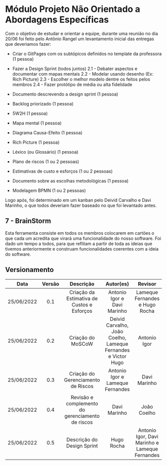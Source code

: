 <!-- # 1.1. Módulo Projeto Não Orientado a Abordagens Específicas

Estudar o domínio de aplicações similares, e realizar Design Sprint para levantamento dos principais artefatos e requisitos.

Foco_1: Técnicas de Elicitação, Artefatos Independentes de Metodologia e Esboço da Baseline de Requisitos (Priorizada)

Entrega Mínina: Design Sprint, 5W2H, Mapa Mental, Diagrama Causa-Efeito, Rich Picture, Léxico (ou Glossário) e Planos de Risco, Custo e Tempo.

Apresentação (em sala) explicando passo a passo a Design Sprint realizada, com: (i) rastro claro aos membros participantes; (ii) justificativas & senso crítico sobre o trabalho realizado; (iii) breve apresentação dos artefatos
elaborados, e (iv) comentários gerais sobre iniciativas extras. Tempo da Apresentação: +/- 10min. Recomendação: Apresentar diretamente via Wiki ou GitPages do Projeto.

A Wiki ou GitPages do Projeto deve conter um tópico dedicado ao Módulo Projeto Não Orientado a Abordagens Específicas, com artefatos, histórico de versões, referências, e demais detalhamentos gerados pela equipe nesse escopo.

Demais orientações disponíveis nas Diretrizes (vide Moodle). -->


# Módulo Projeto Não Orientado a Abordagens Específicas

Com o objetivo de estudar e orientar a equipe, durante uma reunião no dia 20/06 foi feito pelo Antônio Rangel um levantamento inicial das entregas que deveriamos fazer:

- Criar o GitPages com os subtópicos definidos no template da professora (1 pessoa)

- Fazer a Design Sprint (todos juntos)
	2.1 - Debater aspectos e documentar com mapas mentais
	2.2 - Modelar usando desenho (Ex: Rich Picture)
	2.3 - Escolher o melhor modelo dentre os feitos pelos membros
	2.4 - Fazer protótipo de média ou alta fidelidade

- Documento descrevendo a design sprint (1 pessoa)

- Backlog priorizado (1 pessoa)

- 5W2H (1 pessoa)

- Mapa mental (1 pessoa)

- Diagrama Causa-Efeito (1 pessoa)

- Rich Picture (1 pessoa)

- Léxico (ou Glossário) (1 pessoa)

- Plano de riscos (1 ou 2 pessoas)

- Estimativas de custo e esforços (1 ou 2 pessoas)

- Documento sobre as escolhas metodológicas (1 pessoa)

- Modelagem BPMN (1 ou 2 pessoas)

Logo após, foi determinado em um kanban pelo Deivid Carvalho e Davi Marinho, o que todos deveriam fazer baseado no que foi levantado antes.












## 7 - BrainStorm

Esta ferramenta consiste em todos os membros colocarem em cartões o que cada um acredita que virará uma funcionalidade do nosso software. Foi dado um tempo a todos, para que reflitam a partir de toda as ideias que tivemos anteriormente e construam funcionalidades coerentes com a ideia do software.


## Versionamento

| Data       | Versão |  Descrição         | Autor(es)                | Revisor         |
|:----------:|:------:| :-----------------:| :-----------------------------------------------------------------: | :-------------: |
| 25/06/2022 | 0.1    | Criação da Estimativa de Custos e Esforços  | Antonio Igor e Davi Marinho  | Lameque Fernandes e Hugo Rocha |
| 25/06/2022 | 0.2    | Criação do MoSCoW  | Deivid Carvalho, João Coelho, Lameque Fernandes e Victor Hugo       | Antonio Igor    |
| 25/06/2022 | 0.3    | Criação do Gerenciamento de Riscos  | Antonio Igor e Lameque Fernandes      | Davi Marinho |
| 25/06/2022 | 0.4    | Revisão e complemento do gerenciamento de riscos  | Davi Marinho      |  João Coelho |
| 25/06/2022 | 0.5   | Descrição do Design Sprint  | Hugo Rocha | Antonio Igor, Davi Marinho e Lameque Fernandes   |
